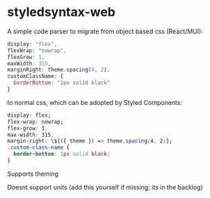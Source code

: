 # styledsyntax-web

A simple code parser to migrate from object based css (React/MUI):

```javascript
display: "flex",
flexWrap: "nowrap",
flexGrow: 1,
maxWidth: 315,
marginRight: theme.spacing(4, 2),
customClassName: {
  borderBottom: "1px solid black"
}
```

to normal css, which can be adopted by Styled Components:

```css
display: flex;
flex-wrap: nowrap;
flex-grow: 1,
max-width: 315,
margin-right: \${({ theme }) => theme.spacing(4, 2)};
.custom-class-name {
  border-bottom: 1px solid black;
}
```

Supports theming

Doesnt support units (add this yourself if missing; its in the backlog)
